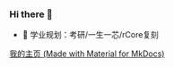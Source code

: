 ### Hi there 👋

- 🔭 学业规划：考研/一生一芯/rCore复刻
<!---
[<img src="https://github-readme-stats.vercel.app/api/top-langs/?username=Haohahahaha&layout=compact&hide=javascript,jupyter%20notebook&theme=github_dark" alt="Top Langs" style="width: 400px;" />](https://github.com/anuraghazra/github-readme-stats)

[<img src="https://github-readme-stats.vercel.app/api?username=Haohahahaha&count_private=true&show_icons=true&theme=github_dark" alt="Anurag's GitHub stats" style="width: 400px" />](https://github.com/anuraghazra/github-readme-stats)
--->
[我的主页 (Made with Material for MkDocs) ](http://haohaha.cn)
<!---
[Bilibili](https://space.bilibili.com/1436476753)

微信公众号：

<img src="./pic/QRCode.jpg" width="150px">
--->
